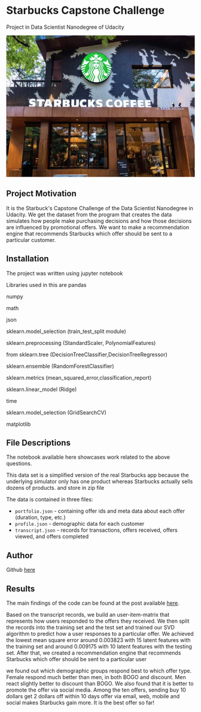# Starbucks Capstone Challenge
Project in Data Scientist Nanodegree of Udacity

![Intro Pic](intro.jpeg)

## Project Motivation<a name="motivation"></a>

It is the Starbuck's Capstone Challenge of the Data Scientist Nanodegree in Udacity. We get the dataset from the program that creates the data simulates how people make purchasing decisions and how those decisions are influenced by promotional offers. We want to make a recommendation engine that recommends Starbucks which offer should be sent to a particular customer.

## Installation<a name="Installation"></a>
The project was written using jupyter notebook

Libraries used in this are
pandas

numpy

math

json

sklearn.model_selection (train_test_split module)

sklearn.preprocessing (StandardScaler, PolynomialFeatures)

from sklearn.tree (DecisionTreeClassifier,DecisionTreeRegressor)

sklearn.ensemble (RandomForestClassifier)

sklearn.metrics (mean_squared_error,classification_report)

sklearn.linear_model (Ridge)

time

sklearn.model_selection (GridSearchCV)

matplotlib

## File Descriptions <a name="files"></a>
The notebook available here showcases work related to the above questions.  

This data set is a simplified version of the real Starbucks app because the underlying simulator only has one product whereas Starbucks actually sells dozens of products. and store in zip file

The data is contained in three files:
- `portfolio.json` - containing offer ids and meta data about each offer (duration, type, etc.)
- `profile.json` - demographic data for each customer
- `transcript.json` - records for transactions, offers received, offers viewed, and offers completed

## Author <a name="Author"></a>
Github [here](https://github.com/Narendrasai-Bathula/Starbucks-Project)

## Results<a name="results"></a>

The main findings of the code can be found at the post available [here](https://medium.com/@nani90103/starbucks-project-d9de78c3bfd6).

Based on the transcript records, we build an user-item-matrix that represents how users responded to the offers they received. We then split the records into the training set and the test set and trained our SVD algorithm to predict how a user responses to a particular offer. We achieved the lowest mean square error around 0.003823 with 15 latent features with the training set and around 0.009175 with 10 latent features with the testing set. After that, we created a recommendation engine that recommends Starbucks which offer should be sent to a particular user

we found out which demographic groups respond best to which offer type. Female respond much better than men, in both BOGO and discount. Men react slightly better to discount than BOGO. We also found that it is better to promote the offer via social media. Among the ten offers, sending buy 10 dollars get 2 dollars off within 10 days offer via email, web, mobile and social makes Starbucks gain more. It is the best offer so far!
